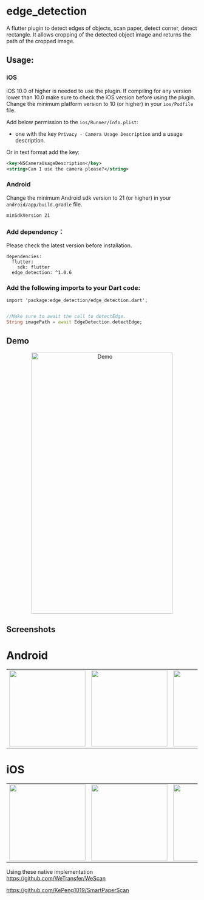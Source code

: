# edge_detection

A flutter plugin to detect edges of objects, scan paper, detect corner, detect rectangle. It allows cropping of the detected object image and returns the path of the cropped image.

## Usage:

### iOS

iOS 10.0 of higher is needed to use the plugin. If compiling for any version lower than 10.0 make sure to check the iOS version before using the plugin. Change the minimum platform version to 10 (or higher) in your `ios/Podfile` file.

Add below permission to the `ios/Runner/Info.plist`:

- one with the key `Privacy - Camera Usage Description` and a usage description.

Or in text format add the key:

```xml
<key>NSCameraUsageDescription</key>
<string>Can I use the camera please?</string>
```

### Android

Change the minimum Android sdk version to 21 (or higher) in your `android/app/build.gradle` file.

```
minSdkVersion 21
```

### Add dependency：

Please check the latest version before installation.

```
dependencies:
  flutter:
    sdk: flutter
  edge_detection: ^1.0.6
```

### Add the following imports to your Dart code:

```
import 'package:edge_detection/edge_detection.dart';
```

```dart

//Make sure to await the call to detectEdge.
String imagePath = await EdgeDetection.detectEdge;

```

## Demo

<p align="center">
  <img src="https://raw.githubusercontent.com/sawankumarbundelkhandi/edge_detection/master/screenshots/demo.gif" alt="Demo" style="margin:auto" width="372" height="686">
</p>

## Screenshots

# Android

<div style="text-align: center">
   <table>
      <tr>
         <td style="text-align: center">
            <img src="https://raw.githubusercontent.com/sawankumarbundelkhandi/edge_detection/master/screenshots/android/1.png" width="200"/>
         </td>
         <td style="text-align: center">
            <img src="https://raw.githubusercontent.com/sawankumarbundelkhandi/edge_detection/master/screenshots/android/2.png" width="200" />
         </td>
         <td style="text-align: center">
            <img src="https://raw.githubusercontent.com/sawankumarbundelkhandi/edge_detection/master/screenshots/android/3.png" width="200"/>
         </td>
         <td style="text-align: center">
            <img src="https://raw.githubusercontent.com/sawankumarbundelkhandi/edge_detection/master/screenshots/android/4.png" width="200"/>
         </td>
      </tr>
   </table>
</div>

# iOS

<div style="text-align: center">
   <table>
      <tr>
         <td style="text-align: center">
            <img src="https://raw.githubusercontent.com/sawankumarbundelkhandi/edge_detection/master/screenshots/ios/1.PNG" width="200"/>
         </td>
         <td style="text-align: center">
            <img src="https://raw.githubusercontent.com/sawankumarbundelkhandi/edge_detection/master/screenshots/ios/2.PNG" width="200" />
         </td>
         <td style="text-align: center">
            <img src="https://raw.githubusercontent.com/sawankumarbundelkhandi/edge_detection/master/screenshots/ios/3.PNG" width="200"/>
         </td>
         <td style="text-align: center">
            <img src="https://raw.githubusercontent.com/sawankumarbundelkhandi/edge_detection/master/screenshots/ios/4.PNG" width="200"/>
         </td>
      </tr>
   </table>
</div>
   
Using these native implementation   
<a>https://github.com/WeTransfer/WeScan</a>

<a>https://github.com/KePeng1019/SmartPaperScan</a>
